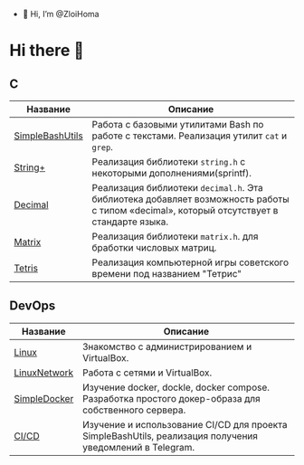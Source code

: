 - 👋 Hi, I’m @ZloiHoma
# Hi there 👋
## С
| Название | Описание |
| ----------- | ----------- |
| [SimpleBashUtils](https://github.com/mon52k/C3_SimpleBashUtils) |  Работа с базовыми утилитами Bash по работе с текстами. Реализация утилит `cat` и `grep`. |
| [String+](https://github.com/mon52k/s21_string_plus) | Реализация библиотеки `string.h` с некоторыми дополнениями(sprintf). |
| [Decimal](https://github.com/mon52k/s21_decimal) | Реализация библиотеки `decimal.h`. Эта библиотека добавляет возможность работы с типом «decimal», который отсутствует в стандарте языка. |
| [Matrix](https://github.com/mon52k/s21_matrix) | Реализация библиотеки `matrix.h`. для бработки числовых матриц. |
| [Tetris](https://github.com/mon52k/s21_C7_BrickGame_v1.0) | Реализация компьютерной игры советского времени под названием "Тетрис"|
## DevOps
| Название | Описание |
| ----------- | ----------- |
| [Linux](https://github.com/mon52k/s21_Linux) | Знакомство с администрированием и VirtualBox. |
| [LinuxNetwork](https://github.com/mon52k/s21_LinuxNetwork) | Работа с сетями и VirtualBox. |
| [SimpleDocker](https://github.com/mon52k/s21_SimpleDocker) | Изучение docker, dockle, docker compose. Разработка простого докер-образа для собственного сервера. |
| [CI/CD](https://github.com/mon52k/s21_CICD) | Изучение и использование CI/CD для проекта SimpleBashUtils, реализация получения уведомлений в Telegram. |

<!--
**ZloiHoma** is a ✨ _special_ ✨ repository because its `README.md` (this file) appears on your GitHub profile.

Here are some ideas to get you started:

- 🔭 I’m currently working on ...
- 🌱 I’m currently learning ...
- 👯 I’m looking to collaborate on ...
- 🤔 I’m looking for help with ...
- 💬 Ask me about ...
- 📫 How to reach me: ...
- 😄 Pronouns: ...
- ⚡ Fun fact: ...
-->
